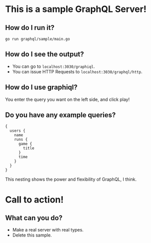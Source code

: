 # This is a sample GraphQL Server!
## How do I run it?
`go run graphql/sample/main.go`

## How do I see the output?
- You can go to `localhost:3030/graphiql`.
- You can issue HTTP Requests to `localhost:3030/graphql/http`.

## How do I use graphiql?
You enter the query you want on the left side, and click play!

## Do you have any example queries?
```
{
  users {
    name
    runs {
      game {
        title
      }
      time
    }
  }
}
```
This nesting shows the power and flexibility of GraphQL, I think.

# Call to action!
## What can you do?
- Make a real server with real types.
- Delete this sample.